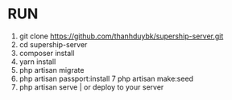 # RUN

1. git clone https://github.com/thanhduybk/supership-server.git
2. cd supership-server
3. composer install
4. yarn install
5. php artisan migrate
6. php artisan passport:install
7  php artisan make:seed
8. php artisan serve | or deploy to your server

